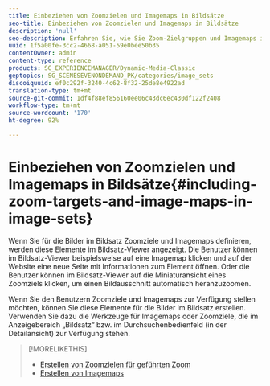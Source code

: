 ```yaml
---
title: Einbeziehen von Zoomzielen und Imagemaps in Bildsätze
seo-title: Einbeziehen von Zoomzielen und Imagemaps in Bildsätze
description: 'null'
seo-description: Erfahren Sie, wie Sie Zoom-Zielgruppen und Imagemaps in Bildsätze aufnehmen.
uuid: 1f5a00fe-3cc2-4668-a051-59e0bee50b35
contentOwner: admin
content-type: reference
products: SG_EXPERIENCEMANAGER/Dynamic-Media-Classic
geptopics: SG_SCENESEVENONDEMAND_PK/categories/image_sets
discoiquuid: ef0c292f-3240-4c62-8f32-25de8e4922ad
translation-type: tm+mt
source-git-commit: 1df4f88ef856160ee06c43dc6ec430df122f2408
workflow-type: tm+mt
source-wordcount: '170'
ht-degree: 92%

---
```



# Einbeziehen von Zoomzielen und Imagemaps in Bildsätze{#including-zoom-targets-and-image-maps-in-image-sets}

Wenn Sie für die Bilder im Bildsatz Zoomziele und Imagemaps definieren, werden diese Elemente im Bildsatz-Viewer angezeigt. Die Benutzer können im Bildsatz-Viewer beispielsweise auf eine Imagemap klicken und auf der Website eine neue Seite mit Informationen zum Element öffnen. Oder die Benutzer können im Bildsatz-Viewer auf die Miniaturansicht eines Zoomziels klicken, um einen Bildausschnitt automatisch heranzuzoomen.

Wenn Sie den Benutzern Zoomziele und Imagemaps zur Verfügung stellen möchten, können Sie diese Elemente für die Bilder im Bildsatz erstellen. Verwenden Sie dazu die Werkzeuge für Imagemaps oder Zoomziele, die im Anzeigebereich „Bildsatz“ bzw. im Durchsuchenbedienfeld (in der Detailansicht) zur Verfügung stehen.

>[!MORELIKETHIS]
>
>* [Erstellen von Zoomzielen für geführten Zoom](creating-zoom-targets-guided-zoom.md#creating_zoom_targets_for_guided_zoom)
>* [Erstellen von Imagemaps](creating-image-maps.md#creating_image_maps)

